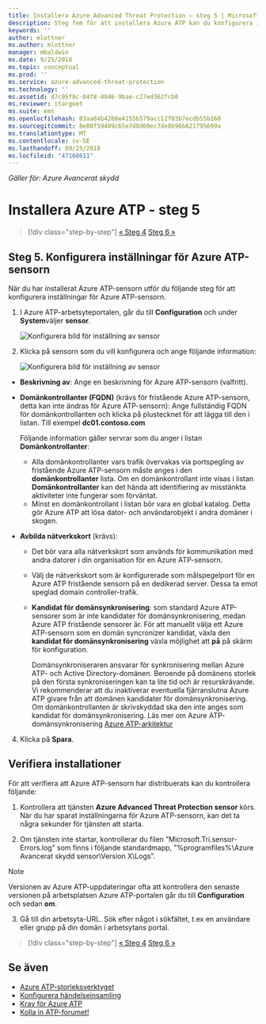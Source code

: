 ```yaml
---
title: Installera Azure Advanced Threat Protection – steg 5 | Microsoft Docs
description: Steg fem för att installera Azure ATP kan du konfigurera inställningar för din fristående Azure ATP-sensorn.
keywords: ''
author: mlottner
ms.author: mlottner
manager: mbaldwin
ms.date: 9/25/2018
ms.topic: conceptual
ms.prod: ''
ms.service: azure-advanced-threat-protection
ms.technology: ''
ms.assetid: d7c95f8c-04f8-4946-9bae-c27ed362fcb0
ms.reviewer: itargoet
ms.suite: ems
ms.openlocfilehash: 03aa84b4288e4155b579acc12f03b7ecdb55b160
ms.sourcegitcommit: 8e80f59409c65e7d8d60ec7de8b96b621795699a
ms.translationtype: MT
ms.contentlocale: sv-SE
ms.lasthandoff: 09/25/2018
ms.locfileid: "47168611"
---
```

*Gäller för: Azure Avancerat skydd*



# <a name="install-azure-atp---step-5"></a>Installera Azure ATP - steg 5

>[!div class="step-by-step"]
[« Steg 4](install-atp-step4.md)
[Steg 6 »](install-atp-step6-vpn.md)


## <a name="step-5-configure-the-azure-atp-sensor-settings"></a>Steg 5. Konfigurera inställningar för Azure ATP-sensorn
När du har installerat Azure ATP-sensorn utför du följande steg för att konfigurera inställningar för Azure ATP-sensorn.

1.  I Azure ATP-arbetsyteportalen, går du till **Configuration** och under **System**väljer **sensor**.
   
     ![Konfigurera bild för inställning av sensor](media/atp-sensor-config.png)


2.  Klicka på sensorn som du vill konfigurera och ange följande information:

    ![Konfigurera bild för inställning av sensor](media/atp-sensor-config-2.png)

  - **Beskrivning av**: Ange en beskrivning för Azure ATP-sensorn (valfritt).
  - **Domänkontrollanter (FQDN)** (krävs för fristående Azure ATP-sensorn, detta kan inte ändras för Azure ATP-sensorn): Ange fullständig FQDN för domänkontrollanten och klicka på plustecknet för att lägga till den i listan. Till exempel  **dc01.contoso.com**

      Följande information gäller servrar som du anger i listan **Domänkontrollanter**:
      - Alla domänkontrollanter vars trafik övervakas via portspegling av fristående Azure ATP-sensorn måste anges i den **domänkontrollanter** lista. Om en domänkontrollant inte visas i listan **Domänkontrollanter** kan det hända att identifiering av misstänkta aktiviteter inte fungerar som förväntat.
      - Minst en domänkontrollant i listan bör vara en global katalog. Detta gör Azure ATP att lösa dator- och användarobjekt i andra domäner i skogen.

  - **Avbilda nätverkskort** (krävs):
   
     - Det bör vara alla nätverkskort som används för kommunikation med andra datorer i din organisation för en Azure ATP-sensorn.
    - Välj de nätverkskort som är konfigurerade som målspegelport för en Azure ATP fristående sensorn på en dedikerad server. Dessa ta emot speglad domain controller-trafik.

    - **Kandidat för domänsynkronisering**: som standard Azure ATP-sensorer som är inte kandidater för domänsynkronisering, medan Azure ATP fristående sensorer är. För att manuellt välja ett Azure ATP-sensorn som en domän syncronizer kandidat, växla den **kandidat för domänsynkronisering** växla möjlighet att **på** på skärm för konfiguration. 
    
        Domänsynkroniseraren ansvarar för synkronisering mellan Azure ATP- och Active Directory-domänen. Beroende på domänens storlek på den första synkroniseringen kan ta lite tid och är resurskrävande. 
   Vi rekommenderar att du inaktiverar eventuella fjärranslutna Azure ATP givare från att domänen kandidater för domänsynkronisering.
   Om domänkontrollanten är skrivskyddad ska den inte anges som kandidat för domänsynkronisering. Läs mer om Azure ATP-domänsynkronisering [Azure ATP-arkitektur](atp-architecture.md#azure-atp-sensor-features)
  
4. Klicka på **Spara**.


## <a name="validate-installations"></a>Verifiera installationer
För att verifiera att Azure ATP-sensorn har distribuerats kan du kontrollera följande:

1.  Kontrollera att tjänsten **Azure Advanced Threat Protection sensor** körs. När du har sparat inställningarna för Azure ATP-sensorn, kan det ta några sekunder för tjänsten att starta.

2.  Om tjänsten inte startar, kontrollerar du filen ”Microsoft.Tri.sensor-Errors.log” som finns i följande standardmapp, ”%programfiles%\Azure Avancerat skydd sensor\Version X\Logs”.
 
 >[!NOTE]
 > Versionen av Azure ATP-uppdateringar ofta att kontrollera den senaste versionen på arbetsplatsen Azure ATP-portalen går du till **Configuration** och sedan **om**. 

3.  Gå till din arbetsyta-URL. Sök efter något i sökfältet, t.ex en användare eller grupp på din domän i arbetsytans portal.



>[!div class="step-by-step"]
[« Steg 4](install-atp-step4.md)
[Steg 6 »](install-atp-step6-vpn.md)


## <a name="see-also"></a>Se även

- [Azure ATP-storleksverktyget](http://aka.ms/aatpsizingtool)
- [Konfigurera händelseinsamling](configure-event-collection.md)
- [Krav för Azure ATP](atp-prerequisites.md)
- [Kolla in ATP-forumet!](https://aka.ms/azureatpcommunity)
